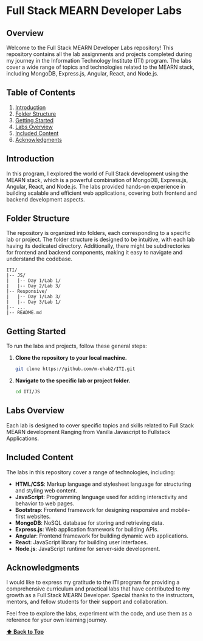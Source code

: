 # Full Stack MEARN Developer Labs

## Overview

Welcome to the Full Stack MEARN Developer Labs repository! This repository contains all the lab assignments and projects completed during my journey in the Information Technology Institute (ITI) program. The labs cover a wide range of topics and technologies related to the MEARN stack, including MongoDB, Express.js, Angular, React, and Node.js.

## Table of Contents

1. [Introduction](#introduction)
2. [Folder Structure](#folder-structure)
3. [Getting Started](#getting-started)
4. [Labs Overview](#labs-overview)
5. [Included Content](#included-content )
6. [Acknowledgments](#acknowledgments)

## Introduction

In this program, I explored the world of Full Stack development using the MEARN stack, which is a powerful combination of MongoDB, Express.js, Angular, React, and Node.js. The labs provided hands-on experience in building scalable and efficient web applications, covering both frontend and backend development aspects.

## Folder Structure

The repository is organized into folders, each corresponding to a specific lab or project. The folder structure is designed to be intuitive, with each lab having its dedicated directory. Additionally, there might be subdirectories for frontend and backend components, making it easy to navigate and understand the codebase.

```plaintext
ITI/
|-- JS/
|   |-- Day 1/Lab 1/
|   |-- Day 2/Lab 3/
|-- Responsive/
|   |-- Day 1/Lab 3/
|   |-- Day 3/Lab 1/
|-- ...
|-- README.md
```
## Getting Started

To run the labs and projects, follow these general steps:

1. **Clone the repository to your local machine.**

   ```bash
   git clone https://github.com/m-ehab2/ITI.git
2. **Navigate to the specific lab or project folder.**
   ```bash
   cd ITI/JS

## Labs Overview

Each lab is designed to cover specific topics and skills related to Full Stack MEARN development Ranging from Vanilla Javascript to Fullstack Applications.

## Included Content 

The labs in this repository cover a range of technologies, including:
- **HTML/CSS**: Markup language and stylesheet language for structuring and styling web content.
- **JavaScript**: Programming language used for adding interactivity and behavior to web pages.
- **Bootstrap**: Frontend framework for designing responsive and mobile-first websites.
- **MongoDB**: NoSQL database for storing and retrieving data.
- **Express.js**: Web application framework for building APIs.
- **Angular**: Frontend framework for building dynamic web applications.
- **React**: JavaScript library for building user interfaces.
- **Node.js**: JavaScript runtime for server-side development.

## Acknowledgments

I would like to express my gratitude to the ITI program for providing a comprehensive curriculum and practical labs that have contributed to my growth as a Full Stack MEARN Developer. Special thanks to the instructors, mentors, and fellow students for their support and collaboration.

Feel free to explore the labs, experiment with the code, and use them as a reference for your own learning journey.

**[⬆️ Back to Top](#table-of-contents)**


